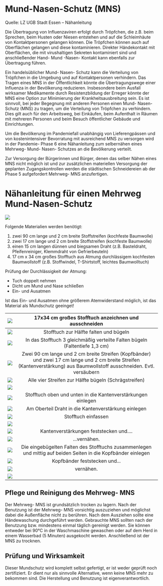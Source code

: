 # Mund-Nasen-Schutz (MNS)

Quelle: LZ UGB Stadt Essen – Nähanleitung

Die Übertragung von Influenzaviren erfolgt durch Tröpfchen, die z.B. beim Sprechen, beim Husten oder Niesen entstehen und auf die Schleimhäute von Kontaktpersonen gelangen können. Die Tröpfchen können auch auf Oberflächen gelangen und diese kontaminieren. Direkter Händekontakt mit Oberflächen, die mit virushaltigen Sekreten kontaminiert sind und anschließender Hand- Mund -Nasen- Kontakt kann ebenfalls zur Übertragung führen.

Ein handelsüblicher Mund- Nasen- Schutz kann die Verteilung von Tröpfchen in die Umgebung und auf Kontaktpersonen verhindern. Das Tragen eines MNS in der Öffentlichkeit könnte die Übertragungswege einer Influenza in der Bevölkerung reduzieren. Insbesondere beim Ausfall wirksamer Medikamente durch Resistenzbildung der Erreger könnte der MNS eine Option zur Minimierung der Krankheitsausbreitung sein. Es ist sinnvoll, bei jeder Begegnung mit anderen Personen einen Mund- Nasen- Schutz (MNS) zu tragen, um die Verteilung von Tröpfchen zu verhindern. Dies gilt auch für den Arbeitsweg, bei Einkäufen, beim Aufenthalt in Räumen mit mehreren Personen und beim Besuch öffentlicher Gebäude und Einrichtungen.

Um die Bevölkerung im Pandemiefall unabhängig von Lieferengpässen und von kostenintensiver Bevorratung mit ausreichend MNS zu versorgen wird in der Pandemie- Phase 6 eine Nähanleitung zum selbernähen eines Mehrweg- Mund- Nasen- Schutzes an die Bevölkerung verteilt.

Zur Versorgung der Bürgerinnen und Bürger, denen das selber Nähen eines MNS nicht möglich ist und zur zusätzlichen materiellen Versorgung der geplanten Zugangskontrollen werden die städtischen Schneidereien ab der Phase 5 aufgefordert Mehrweg- MNS anzufertigen.

# Nähanleitung für einen Mehrweg Mund-Nasen-Schutz

![](img/01.jpg)

Folgende Materialien werden benötigt:
1. zwei 90 cm lange und 2 cm breite Stoffstreifen (kochfeste Baumwolle)
2. zwei 17 cm lange und 2 cm breite Stoffstreifen (kochfeste Baumwolle)
3. einen 15 cm langen dünnen und biegsamen Draht (z.B. Basteldraht, Pfeifenreiniger, Klemmdraht von Gefrierbeuteln)
4. 17 cm x 34 cm großes Stofftuch aus Atmung durchlässigem kochfesten Baumwollstoff (z.B. Stoffwindel, T-Shirtstoff, leichtes Baumwolltuch)

Prüfung der Durchlässigkeit der Atmung:
 - Tuch doppelt nehmen
 - Dicht um Mund und Nase schließen
 - Ein- und Ausatmen
 
 Ist das Ein- und Ausatmen ohne größerem Atemwiderstand möglich, ist das Material als Mundschutz geeinget!

| ![](img/02.jpg) | 17x34 cm großes Stofftuch anzeichnen und ausschneiden |
| --------------- |:--:|
| ![](img/03.jpg) |Stofftuch zur Hälfte falten und bügeln|
| ![](img/04.jpg) |In das Stofftuch 3 gleichmäßig verteilte Falten bügeln (Faltentiefe 1,3 cm)|
| ![](img/05.jpg) |Zwei 90 cm lange und 2 cm breite Streifen (Kopfbänder) und zwei 17 cm lange und 2 cm breite Streifen (Kantenverstärkung) aus Baumwollstoff ausschneiden. Evtl. versäubern|
| ![](img/06.jpg) |Alle vier Streifen zur Hälfte bügeln (Schrägstreifen)|
| ![](img/07.jpg) |    |
| ![](img/08.jpg) |Stofftuch oben und unten in die Kantenverstärkungen einlegen|
| ![](img/09.jpg) |Am Oberteil Draht in die Kantenverstärkung einlegen|
| ![](img/10.jpg) |Stofftuch einfassen|
| ![](img/11.jpg) |    |
| ![](img/12.jpg) |Kantenverstärkungen feststecken und....|
| ![](img/13.jpg) |...vernähen.|
| ![](img/14.jpg) |Die eingebügelten Falten des Stofftuchs zusammenlegen und mittig auf beiden Seiten in die Kopfbänder einlegen|
| ![](img/15.jpg) |Kopfbänder feststecken und...|
| ![](img/16.jpg) |vernähen.|
| ![](img/17.jpg) |    |

## Pflege und Reinigung des Mehrweg- MNS

Der Mehrweg- MNS ist grundsätzlich trocken zu lagern. Nach der Benutzung ist der Mehrweg- MNS vorsichtig auszuziehen und möglichst dabei die Außenfläche nicht zu berühren. Nach dem Ausziehen sollte eine Händewaschung durchgeführt werden. Gebrauchte MNS sollten nach der Benutzung bzw. mindestens einmal täglich gereinigt werden. Sie können entweder bei 90°C in der Waschmaschine gewaschen oder auf dem Herd in einem Wasserbad (5 Minuten) ausgekocht werden. Anschließend ist der MNS zu trocknen.

## Prüfung und Wirksamkeit

Dieser Mundschutz wird komplett selbst gefertigt, er ist weder geprüft noch zertifiziert. Er dient nur als sinnvolle Alternative, wenn keine MNS mehr zu bekommen sind. Die Herstellung und Benutzung ist eigenverantwortlich.